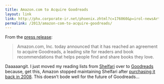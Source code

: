 ```yaml
---
title: Amazon.com to Acquire Goodreads
layout: link
link: http://phx.corporate-ir.net/phoenix.zhtml?c=176060&p=irol-newsArticle&ID=1801563&highlight=
permalink: /2013/amazon-com-to-acquire-goodreads/
---
```

From the [press release](http://phx.corporate-ir.net/phoenix.zhtml?c=176060&p=irol-newsArticle&ID=1801563&highlight=):

> Amazon.com, Inc. today announced that it has reached an agreement to acquire Goodreads, a leading site for readers and book recommendations that helps people find and share books they love.

Daaaaangit. I just moved my reading lists from [Shelfari][1] over to [Goodreads][2] because, get this, Amazon stopped maintaining Shelfari after [purchasing it back in 2008][3]. This doesn&#8217;t bode well for the future of Goodreads&#8230;

 [1]: http://www.shelfari.com
 [2]: http://www.goodreads.com/
 [3]: http://techcrunch.com/2008/08/25/amazon-aquires-shelfari-moves-to-corner-social-book-space/